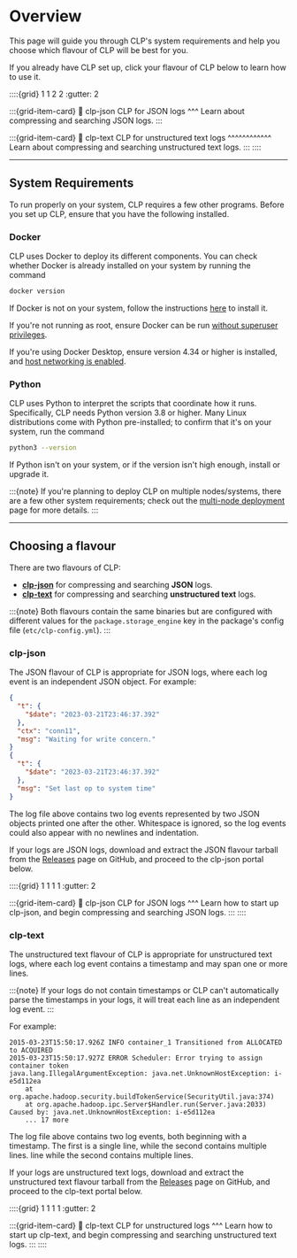 # Overview

This page will guide you through CLP's system requirements and help you choose which flavour of CLP will be best for you.

If you already have CLP set up, click your flavour of CLP below to learn how to use it.

::::{grid} 1 1 2 2
:gutter: 2

:::{grid-item-card}
:link: clp-json
CLP for JSON logs
^^^
Learn about compressing and searching JSON logs.
:::

:::{grid-item-card}
:link: clp-text
CLP for unstructured text logs
^^^^^^^^^^^^
Learn about compressing and searching unstructured text logs.
:::
::::

---

## System Requirements

To run properly on your system, CLP requires a few other programs. Before you set up CLP, ensure that you have the following installed.

### Docker

CLP uses Docker to deploy its different components. You can check whether Docker is already installed on your system by running the command

```bash
docker version
```

If Docker is not on your system, follow the instructions [here][Docker] to install it.

If you're not running as root, ensure Docker can be run [without superuser privileges][docker-non-root].

If you're using Docker Desktop, ensure version 4.34 or higher is installed, and [host networking is enabled][docker-desktop-host-networking].

### Python

CLP uses Python to interpret the scripts that coordinate how it runs. Specifically, CLP needs Python version 3.8 or higher. Many Linux distributions come with Python pre-installed; to confirm that it's on your system, run the command

```bash
python3 --version
```

If Python isn't on your system, or if the version isn't high enough, install or upgrade it.

:::{note}
If you're planning to deploy CLP on multiple nodes/systems, there are a few other system requirements; check out the [multi-node deployment](../guides-multi-node) page for more details.
:::

---

## Choosing a flavour

There are two flavours of CLP:

* **[clp-json](#clp-json)** for compressing and searching **JSON** logs.
* **[clp-text](#clp-text)** for compressing and searching **unstructured text** logs.

:::{note}
Both flavours contain the same binaries but are configured with different values for the
`package.storage_engine` key in the package's config file (`etc/clp-config.yml`).
:::

### clp-json

The JSON flavour of CLP is appropriate for JSON logs, where each log event is an independent JSON
object. For example:

```json lines
{
  "t": {
    "$date": "2023-03-21T23:46:37.392"
  },
  "ctx": "conn11",
  "msg": "Waiting for write concern."
}
{
  "t": {
    "$date": "2023-03-21T23:46:37.392"
  },
  "msg": "Set last op to system time"
}
```

The log file above contains two log events represented by two JSON objects printed one after the
other. Whitespace is ignored, so the log events could also appear with no newlines and indentation.

If your logs are JSON logs, download and extract the JSON flavour tarball from the [Releases][clp-releases] page on GitHub, and proceed to the clp-json portal below.

::::{grid} 1 1 1 1
:gutter: 2

:::{grid-item-card}
:link: clp-json
CLP for JSON logs
^^^
Learn how to start up clp-json, and begin compressing and searching JSON logs.
:::
::::

### clp-text

The unstructured text flavour of CLP is appropriate for unstructured text logs, where each log event contains a
timestamp and may span one or more lines.

:::{note}
If your logs do not contain timestamps or CLP can't automatically parse the timestamps in your logs,
it will treat each line as an independent log event.
:::

For example:

```text
2015-03-23T15:50:17.926Z INFO container_1 Transitioned from ALLOCATED to ACQUIRED
2015-03-23T15:50:17.927Z ERROR Scheduler: Error trying to assign container token
java.lang.IllegalArgumentException: java.net.UnknownHostException: i-e5d112ea
    at org.apache.hadoop.security.buildTokenService(SecurityUtil.java:374)
    at org.apache.hadoop.ipc.Server$Handler.run(Server.java:2033)
Caused by: java.net.UnknownHostException: i-e5d112ea
    ... 17 more
```

The log file above contains two log events, both beginning with a timestamp. The first is a single line, while the second contains multiple lines.
line while the second contains multiple lines.

If your logs are unstructured text logs, download and extract the unstructured text flavour tarball from the [Releases][clp-releases] page on GitHub, and proceed to the clp-text portal below.

::::{grid} 1 1 1 1
:gutter: 2

:::{grid-item-card}
:link: clp-text
CLP for unstructured logs
^^^
Learn how to start up clp-text, and begin compressing and searching unstructured text logs.
:::
::::

[Docker]: https://docs.docker.com/engine/install/
[docker-non-root]: https://docs.docker.com/engine/install/linux-postinstall/#manage-docker-as-a-non-root-user
[docker-desktop-host-networking]: https://docs.docker.com/engine/network/drivers/host/#docker-desktop
[clp-releases]: https://github.com/y-scope/clp/releases

